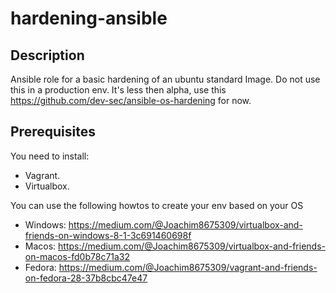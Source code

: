 # hardening-ansible

## Description
Ansible role for a basic hardening of an ubuntu standard Image. 
Do not use this in a production env. It's less then alpha, use this https://github.com/dev-sec/ansible-os-hardening for now. 


## Prerequisites
You need to install:
* Vagrant.
* Virtualbox. 

You can use the following howtos to create your env based on your OS 
* Windows: https://medium.com/@Joachim8675309/virtualbox-and-friends-on-windows-8-1-3c691460698f
* Macos: https://medium.com/@Joachim8675309/virtualbox-and-friends-on-macos-fd0b78c71a32
* Fedora: https://medium.com/@Joachim8675309/vagrant-and-friends-on-fedora-28-37b8cbc47e47
